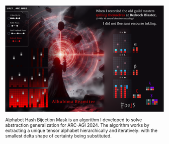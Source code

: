 ![Alhabima Beamiter](spell_3.png)

Alphabet Hash Bijection Mask is an algorithm I developed to solve abstraction generalization for ARC-AGI 2024.
The algorithm works by extracting a unique tensor alphabet hierarchically and iteratively: with the smallest delta shape of certainty being substituted.
